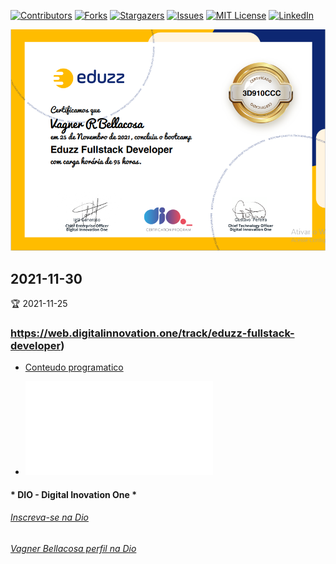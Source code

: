 <!-- PROJECT SHIELDS -->

[![Contributors][contributors-shield]][contributors-url]
[![Forks][forks-shield]][forks-url]
[![Stargazers][stars-shield]][stars-url]
[![Issues][issues-shield]][issues-url]
[![MIT License][license-shield]][license-url]
[![LinkedIn][linkedin-shield]][linkedin-url]


<!-- PROJECT LOGO -->
![Certificado](images/Eduzz_FullstackDeveloper.png "Eduzz : Fullstack Developer")

## 2021-11-30
:trophy: 2021-11-25
### https://web.digitalinnovation.one/track/eduzz-fullstack-developer)
- [Conteudo programatico](Eduzz_FullstackDeveloper.Md)
                             
- ![Certificado](3D910CCC.pdf "Eduzz : Fullstack Developer")

#### * DIO - Digital Inovation One *
######  [Inscreva-se na Dio](https://digitalinnovation.one/sign-up?ref=R5J3ZLTIFS)  

######  [Vagner Bellacosa perfil na Dio](https://web.digitalinnovation.one/users/vagnerbellacosa?tab=achievements)  

<!-- MARKDOWN LINKS & IMAGES -->
<!-- https://www.markdownguide.org/basic-syntax/#reference-style-links -->
[contributors-shield]: https://img.shields.io/github/contributors/VagnerBellacosa/DIO_Bootcamps.svg?style=for-the-badge
[contributors-url]: https://github.com/VagnerBellacosa/DIO_Bootcamps/graphs/contributors
[forks-shield]: https://img.shields.io/github/forks/VagnerBellacosa/DIO_Bootcamps.svg?style=for-the-badge
[forks-url]: https://github.com/VagnerBellacosa/DIO_Bootcamps/network/members
[stars-shield]: https://img.shields.io/github/stars/VagnerBellacosa/DIO_Bootcamps.svg?style=for-the-badge
[stars-url]: https://github.com/VagnerBellacosa/DIO_Bootcamps/stargazers
[issues-shield]: https://img.shields.io/github/issues/VagnerBellacosa/DIO_Bootcamps.svg?style=for-the-badge
[issues-url]: https://github.com/VagnerBellacosa/DIO_Bootcamps/issues
[license-shield]: https://img.shields.io/github/license/VagnerBellacosa/DIO_Bootcamps.svg?style=for-the-badge
[license-url]: https://github.com/VagnerBellacosa/DIO_Bootcamps/blob/master/LICENSE.txt
[linkedin-shield]: https://img.shields.io/badge/-LinkedIn-black.svg?style=for-the-badge&logo=linkedin&colorB=555
[linkedin-url]: https://www.linkedin.com/in/VagnerBellacosa/
[product-screenshot]: images/Eduzz_FullstackDeveloper.png
